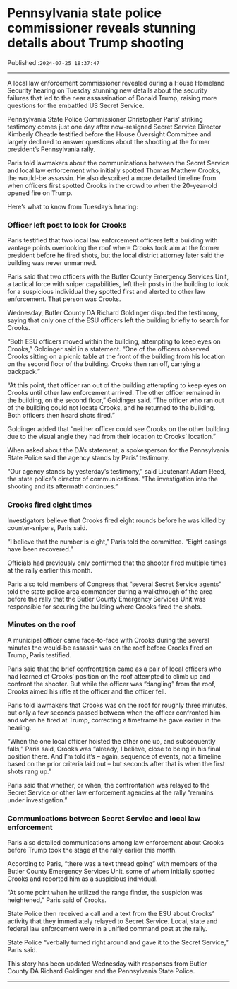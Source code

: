 # Pennsylvania state police commissioner reveals stunning details about Trump shooting

Published :`2024-07-25 18:37:47`

---

A local law enforcement commissioner revealed during a House Homeland Security hearing on Tuesday stunning new details about the security failures that led to the near assassination of Donald Trump, raising more questions for the embattled US Secret Service.

Pennsylvania State Police Commissioner Christopher Paris’ striking testimony comes just one day after now-resigned Secret Service Director Kimberly Cheatle testified before the House Oversight Committee and largely declined to answer questions about the shooting at the former president’s Pennsylvania rally.

Paris told lawmakers about the communications between the Secret Service and local law enforcement who initially spotted Thomas Matthew Crooks, the would-be assassin. He also described a more detailed timeline from when officers first spotted Crooks in the crowd to when the 20-year-old opened fire on Trump.

Here’s what to know from Tuesday’s hearing:

### Officer left post to look for Crooks

Paris testified that two local law enforcement officers left a building with vantage points overlooking the roof where Crooks took aim at the former president before he fired shots, but the local district attorney later said the building was never unmanned.

Paris said that two officers with the Butler County Emergency Services Unit, a tactical force with sniper capabilities, left their posts in the building to look for a suspicious individual they spotted first and alerted to other law enforcement. That person was Crooks.

Wednesday, Butler County DA Richard Goldinger disputed the testimony, saying that only one of the ESU officers left the building briefly to search for Crooks.

“Both ESU officers moved within the building, attempting to keep eyes on Crooks,” Goldinger said in a statement. “One of the officers observed Crooks sitting on a picnic table at the front of the building from his location on the second floor of the building. Crooks then ran off, carrying a backpack.”

“At this point, that officer ran out of the building attempting to keep eyes on Crooks until other law enforcement arrived. The other officer remained in the building, on the second floor,” Goldinger said. “The officer who ran out of the building could not locate Crooks, and he returned to the building. Both officers then heard shots fired.”

Goldinger added that “neither officer could see Crooks on the other building due to the visual angle they had from their location to Crooks’ location.”

When asked about the DA’s statement, a spokesperson for the Pennsylvania State Police said the agency stands by Paris’ testimony.

“Our agency stands by yesterday’s testimony,” said Lieutenant Adam Reed, the state police’s director of communications. “The investigation into the shooting and its aftermath continues.”

### Crooks fired eight times

Investigators believe that Crooks fired eight rounds before he was killed by counter-snipers, Paris said.

“I believe that the number is eight,” Paris told the committee. “Eight casings have been recovered.”

Officials had previously only confirmed that the shooter fired multiple times at the rally earlier this month.

Paris also told members of Congress that “several Secret Service agents” told the state police area commander during a walkthrough of the area before the rally that the Butler County Emergency Services Unit was responsible for securing the building where Crooks fired the shots.

### Minutes on the roof

A municipal officer came face-to-face with Crooks during the several minutes the would-be assassin was on the roof before Crooks fired on Trump, Paris testified.

Paris said that the brief confrontation came as a pair of local officers who had learned of Crooks’ position on the roof attempted to climb up and confront the shooter. But while the officer was “dangling” from the roof, Crooks aimed his rifle at the officer and the officer fell.

Paris told lawmakers that Crooks was on the roof for roughly three minutes, but only a few seconds passed between when the officer confronted him and when he fired at Trump, correcting a timeframe he gave earlier in the hearing.

“When the one local officer hoisted the other one up, and subsequently falls,” Paris said, Crooks was “already, I believe, close to being in his final position there. And I’m told it’s – again, sequence of events, not a timeline based on the prior criteria laid out – but seconds after that is when the first shots rang up.”

Paris said that whether, or when, the confrontation was relayed to the Secret Service or other law enforcement agencies at the rally “remains under investigation.”

### Communications between Secret Service and local law enforcement

Paris also detailed communications among law enforcement about Crooks before Trump took the stage at the rally earlier this month.

According to Paris, “there was a text thread going” with members of the Butler County Emergency Services Unit, some of whom initially spotted Crooks and reported him as a suspicious individual.

“At some point when he utilized the range finder, the suspicion was heightened,” Paris said of Crooks.

State Police then received a call and a text from the ESU about Crooks’ activity that they immediately relayed to Secret Service. Local, state and federal law enforcement were in a unified command post at the rally.

State Police “verbally turned right around and gave it to the Secret Service,” Paris said.

This story has been updated Wednesday with responses from Butler County DA Richard Goldinger and the Pennsylvania State Police.

---

